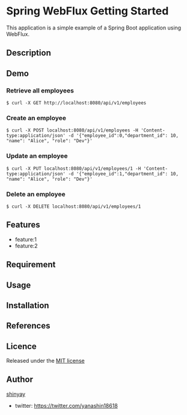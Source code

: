 # Spring WebFlux Getting Started

This application is a simple example of a Spring Boot application using WebFlux.

## Description

## Demo
### Retrieve all employees
```shell
$ curl -X GET http://localhost:8080/api/v1/employees
```

### Create an employee
```shell
$ curl -X POST localhost:8080/api/v1/employees -H 'Content-type:application/json' -d '{"employee_id":0,"department_id": 10, "name": "Alice", "role": "Dev"}'
```

### Update an employee
```shell
$ curl -X PUT localhost:8080/api/v1/employees/1 -H 'Content-type:application/json' -d '{"employee_id":1,"department_id": 10, "name": "Alice", "role": "Dev"}'
```

### Delete an employee
```shell
$ curl -X DELETE localhost:8080/api/v1/employees/1
```

## Features

- feature:1
- feature:2

## Requirement

## Usage

## Installation

## References

## Licence

Released under the [MIT license](https://gist.githubusercontent.com/shinyay/56e54ee4c0e22db8211e05e70a63247e/raw/34c6fdd50d54aa8e23560c296424aeb61599aa71/LICENSE)

## Author

[shinyay](https://github.com/shinyay)
- twitter: https://twitter.com/yanashin18618
